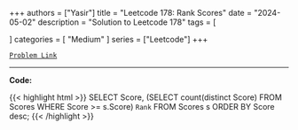 
+++
authors = ["Yasir"]
title = "Leetcode 178: Rank Scores"
date = "2024-05-02"
description = "Solution to Leetcode 178"
tags = [
    
]
categories = [
    "Medium"
]
series = ["Leetcode"]
+++



[`Problem Link`](https://leetcode.com/problems/rank-scores/description/)

---

**Code:**

{{< highlight html >}}
SELECT
  Score,
  (SELECT count(distinct Score) FROM Scores WHERE Score >= s.Score) `Rank`
FROM Scores s
ORDER BY Score desc;
{{< /highlight >}}

